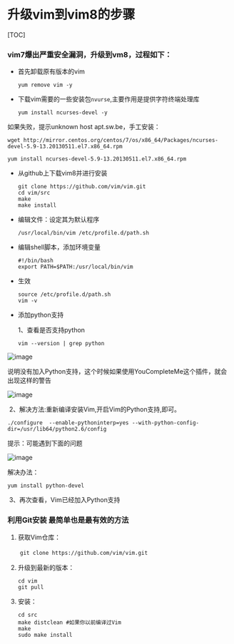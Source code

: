 # 升级vim到vim8的步骤
[TOC]
### vim7爆出严重安全漏洞，升级到vm8，过程如下：

- 首先卸载原有版本的vim

  `yum remove vim -y`

- 下载vim需要的一些安装包`nvurse`,主要作用是提供字符终端处理库


  `yum install ncurses-devel -y`

如果失败，提示unknown host apt.sw.be，手工安装：

```
wget http://mirror.centos.org/centos/7/os/x86_64/Packages/ncurses-devel-5.9-13.20130511.el7.x86_64.rpm

yum install ncurses-devel-5.9-13.20130511.el7.x86_64.rpm
```

- 从github上下载vim8并进行安装

  ```
  git clone https://github.com/vim/vim.git
  cd vim/src
  make
  make install
  ```

- 编辑文件：设定其为默认程序

  ```
  /usr/local/bin/vim /etc/profile.d/path.sh

  ```

- 编辑shell脚本，添加环境变量

  ```
  #!/bin/bash
  export PATH=$PATH:/usr/local/bin/vim
  ```

- 生效

  ```
  source /etc/profile.d/path.sh
  vim -v
  ```

- 添加python支持

  1、查看是否支持python

  ```
  vim --version | grep python
  ```

![image](https://images0.cnblogs.com/blog/593399/201504/191603093395517.png)



说明没有加入Python支持，这个时候如果使用YouCompleteMe这个插件，就会出现这样的警告

![image](https://images0.cnblogs.com/blog/593399/201504/191603106673545.png)

​	2、解决方法:重新编译安装Vim,开启Vim的Python支持,即可。

```
./configure  --enable-pythoninterp=yes --with-python-config-dir=/usr/lib64/python2.6/config
```

提示：可能遇到下面的问题

![image](https://images0.cnblogs.com/blog/593399/201504/191604056988831.png)

解决办法：

```
yum install python-devel
```

​	3、再次查看，Vim已经加入Python支持



### 利用Git安装 最简单也是最有效的方法

1. 获取Vim仓库：   

　　`git clone https://github.com/vim/vim.git `

2. 升级到最新的版本：

   ```
   cd vim
   git pull 
   ```


3. 安装：

   ```
   cd src
   make distclean #如果你以前编译过Vim
   make
   sudo make install
   ```
